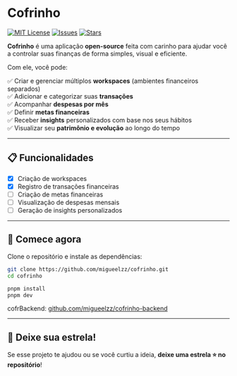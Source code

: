 # Cofrinho

[![MIT License](https://img.shields.io/badge/license-MIT-blue.svg)](LICENSE)
[![Issues](https://img.shields.io/github/issues/migueelzz/cofrinho-web)](https://github.com/migueelzz/cofrinho-web/issues)
[![Stars](https://img.shields.io/github/stars/migueelzz/cofrinho-web?style=social)](https://github.com/migueelzz/cofrinho-web/stargazers)

**Cofrinho** é uma aplicação **open-source** feita com carinho para ajudar você a controlar suas finanças de forma simples, visual e eficiente.

Com ele, você pode:

✅ Criar e gerenciar múltiplos **workspaces** (ambientes financeiros separados)  
✅ Adicionar e categorizar suas **transações**  
✅ Acompanhar **despesas por mês**  
✅ Definir **metas financeiras**  
✅ Receber **insights** personalizados com base nos seus hábitos  
✅ Visualizar seu **patrimônio e evolução** ao longo do tempo

---

## 📋 Funcionalidades

- [x] Criação de workspaces
- [x] Registro de transações financeiras
- [ ] Criação de metas financeiras
- [ ] Visualização de despesas mensais
- [ ] Geração de insights personalizados

---

## 🚀 Comece agora

Clone o repositório e instale as dependências:

```bash
git clone https://github.com/migueelzz/cofrinho.git
cd cofrinho

pnpm install
pnpm dev
```

cofrBackend: [github.com/migueelzz/cofrinho-backend](https://github.com/migueelzz/cofrinho-backend)

---

## 🌟 Deixe sua estrela!

Se esse projeto te ajudou ou se você curtiu a ideia, **deixe uma estrela ⭐ no repositório**!
